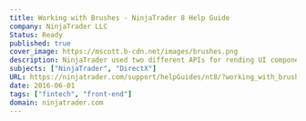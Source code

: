 ```yaml
---
title: Working with Brushes - NinjaTrader 8 Help Guide
company: NinjaTrader LLC
Status: Ready
published: true
cover_image: https://mscott.b-cdn.net/images/brushes.png
description: NinjaTrader used two different APIs for rending UI components, depending on the performance required. This often caused confusion between the types of .NET objects used for certain tasks, and also required a little bit of guidance to help developers understand some of the multi-threaded implications of using certain types across the life cycle of each object.
subjects: ["NinjaTrader", "DirectX"]
URL: https://ninjatrader.com/support/helpGuides/nt8/?working_with_brushes.htm
date: 2016-06-01
tags: ["fintech", "front-end"]
domain: ninjatrader.com
---
```

